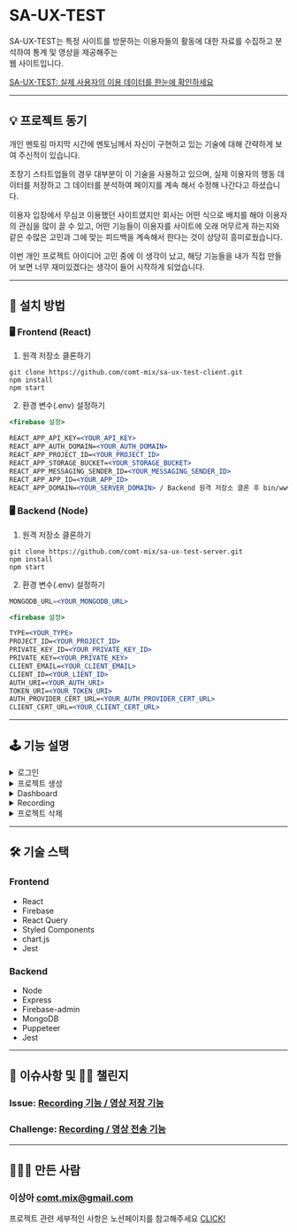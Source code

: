# SA-UX-TEST
SA-UX-TEST는 특정 사이트를 방문하는 이용자들의 활동에 대한 자료를 수집하고 분석하여 통계 및 영상을 제공해주는 <br>
웹 사이트입니다.

[SA-UX-TEST: 실제 사용자의 이용 데이터를 한눈에 확인하세요](https://sa-ux-test.site)

*** 

## 💡 프로젝트 동기
개인 멘토링 마지막 시간에 멘토님께서 자신이 구현하고 있는 기술에 대해 간략하게 보여 주신적이 있습니다. 

초창기 스타트업들의 경우 대부분이 이 기술을 사용하고 있으며, 실제 이용자의 행동 데이터를 저장하고 그 데이터를 분석하여 페이지를 계속 해서 수정해 나간다고 하셨습니다. 

이용자 입장에서 무심코 이용했던 사이트였지만 회사는 어떤 식으로 배치를 해야 이용자의 관심을 많이 끌 수 있고, 
어떤 기능들이 이용자를 사이트에 오래 머무르게 하는지와 같은 수많은 고민과 그에 맞는 피드백을 계속해서 한다는 것이 상당히 흥미로웠습니다. <br>

이번 개인 프로젝트 아이디어 고민 중에 이 생각이 났고, 해당 기능들을 내가 직접 만들어 보면 너무 재미있겠다는 생각이 들어 시작하게 되었습니다.

***

## 🔌 설치 방법
### 🖥️ Frontend (React)
1. 원격 저장소 클론하기

  ```
  git clone https://github.com/comt-mix/sa-ux-test-client.git
  npm install
  npm start
  ```

2. 환경 변수(.env) 설정하기

  ```jsx
  <firebase 설정>

  REACT_APP_API_KEY=<YOUR_API_KEY>
  REACT_APP_AUTH_DOMAIN=<YOUR_AUTH_DOMAIN>
  REACT_APP_PROJECT_ID=<YOUR_PROJECT_ID>
  REACT_APP_STORAGE_BUCKET=<YOUR_STORAGE_BUCKET>
  REACT_APP_MESSAGING_SENDER_ID=<YOUR_MESSAGING_SENDER_ID>
  REACT_APP_APP_ID=<YOUR_APP_ID>
  REACT_APP_DOMAIN=<YOUR_SERVER_DOMAIN> / Backend 원격 저장소 클론 후 bin/www 파일에서 확인 가능
  ```
  
### 🖥️ Backend (Node)
1. 원격 저장소 클론하기

  ```
  git clone https://github.com/comt-mix/sa-ux-test-server.git
  npm install
  npm start
  ```

2. 환경 변수(.env) 설정하기

  ```jsx
  MONGODB_URL=<YOUR_MONGODB_URL>

  <firebase 설정>

  TYPE=<YOUR_TYPE>
  PROJECT_ID=<YOUR_PROJECT_ID>
  PRIVATE_KEY_ID=<YOUR_PRIVATE_KEY_ID>
  PRIVATE_KEY=<YOUR_PRIVATE_KEY>
  CLIENT_EMAIL=<YOUR_CLIENT_EMAIL>
  CLIENT_ID=<YOUR_LIENT_ID>
  AUTH_URI=<YOUR_AUTH_URI>
  TOKEN_URI=<YOUR_TOKEN_URI>
  AUTH_PROVIDER_CERT_URL=<YOUR_AUTH_PROVIDER_CERT_URL>
  CLIENT_CERT_URL=<YOUR_CLIENT_CERT_URL>
  ```
  
***

## 🕹 기능 설명

<details>
  <summary>로그인</summary>
  
  https://user-images.githubusercontent.com/89302818/204107335-4e2436d7-24d9-4836-9f63-574b4e42b504.mov
  
  - 로그인 버튼을 누르면 구글 로그인이 진행된다.
  
</details>

<details>
  <summary>프로젝트 생성</summary>
  
  https://user-images.githubusercontent.com/89302818/204107341-5dccb9c8-2ff8-4311-a02b-6bf7338cb8bf.mov
  
  <img width="400" alt="key 설정" src="https://user-images.githubusercontent.com/89302818/204108290-e68b4381-3281-49df-a8bb-60703edcc107.png">
  <img width="400" alt="개발자 도구 key 확인" src="https://user-images.githubusercontent.com/89302818/204108352-9846b6df-47af-4481-aef1-76f289251a1d.png">

  - "+" 버튼을 누르면 프로젝트 생성하기 모달창이 뜬다.
  - 정보 입력 후 제출 시 프로젝트 정보가 담긴 카드가 추가되며, 테스트 할 홈페이지에 적용할 고유의 키값이 자동으로 발급된다.
  - 발급받은 키값을 테스트하려는 사이트의 html 파일 속 head에 위와 같이 입력한다.
  - key=”발급받은 key값 입력”
  
</details>

<details>
  <summary>Dashboard</summary>
  
  https://user-images.githubusercontent.com/89302818/204107351-db53ced6-47ef-4808-a7dc-d8886772815a.mov
  
  - Dashboard 화면에 들어가면 방문자, 평균 이용시간, 유입된 이전 사이트에 대한 정보를 통계로 보여준다.
  - 이용자가 테스트 사이트에서 마우스로 클릭을 했을 경우 클릭이벤트가 발생하여 해당 위치의 키워드와 tag정보를 저장한다.
  - 클릭된 키워드와 태그를 기준으로 count를 측정하여 통계와 그래프를 활용했다.
  
</details>

<details>
  <summary>Recording</summary>
  
  https://user-images.githubusercontent.com/89302818/204107838-37d9db8d-8381-4336-a18e-871a9dd65572.mov
  
  - 테스트 사이트에 접속했을 시 영상이 자동으로 저장되며 영상을 클라이언트로 전송하여 바로 영상을 볼 수 있도록 구현되어 있다. <br>
  
  🔖 issue 사항
  - 테스트 사이트만 영상 저장이 되지 않는 issue가 발생하여 대체 사이트로 영상이 촬영되어있습니다.
  - 기존에 테스트 사이트에 방문하여 저장되어 있던 영상에서 사이트에 접속했을 때 새로운 영상이 저장되는 것을 보여주는 것으로 대체되어 있습니다.
  - 이슈사항 관련해서는 [여기](https://shaded-calculator-f57.notion.site/82bc911301d94b47ae86a2890e2a82b5)를 참조해주시고, 이 부분은 개선해나가기 위해 계속해서 검토하고 있습니다.
  
</details>

<details>
  <summary>프로젝트 삭제</summary>
  
  https://user-images.githubusercontent.com/89302818/204107367-bc4e5438-6347-40f1-ab28-5b3880e9afc3.mov
  
  - 휴지통 아이콘을 클릭하면 삭제 확인 모달창이 뜨고 확인 버튼을 누르면 삭제 된다.
  
</details>

***

## 🛠 기술 스택
### Frontend
- React
- Firebase
- React Query
- Styled Components
- chart.js
- Jest

### Backend
- Node
- Express
- Firebase-admin
- MongoDB
- Puppeteer
- Jest

***

## 🚨 이슈사항 및 🧗‍♂️ 챌린지
### Issue: [Recording 기능 / 영상 저장 기능](https://shaded-calculator-f57.notion.site/82bc911301d94b47ae86a2890e2a82b5)
### Challenge: [Recording / 영상 전송 기능](https://shaded-calculator-f57.notion.site/73e25a7f26a74e16bcccc98c6872eac9)

***

## 💁🏻‍♀️ 만든 사람
### 이상아 comt.mix@gmail.com <br>
프로젝트 관련 세부적인 사항은 노션페이지를 참고해주세요 [CLICK!](https://shaded-calculator-f57.notion.site/SA-UX-TEST-1211dbcd959f4726a1967730571d0e5c)

